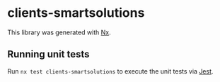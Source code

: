 # clients-smartsolutions

This library was generated with [Nx](https://nx.dev).

## Running unit tests

Run `nx test clients-smartsolutions` to execute the unit tests via [Jest](https://jestjs.io).
